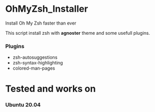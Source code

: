 # OhMyZsh_Installer
Install Oh My Zsh faster than ever

This script install zsh with **agnoster** theme and some usefull plugins.

### **Plugins**
- zsh-autosuggestions
- zsh-syntax-highlighting
- colored-man-pages

# Tested and works on
### Ubuntu 20.04